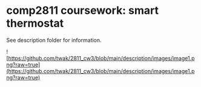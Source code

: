 # comp2811 coursework: smart thermostat

See description folder for information.

![https://github.com/twak/2811_cw3/blob/main/description/images/image1.png?raw=true](https://github.com/twak/2811_cw3/blob/main/description/images/image1.png?raw=true)
